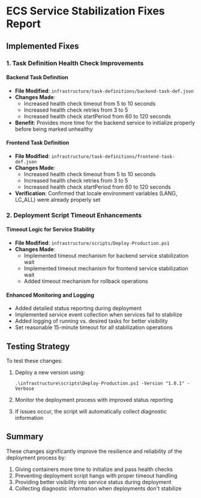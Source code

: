 # ECS Service Stabilization Fixes Report

## Implemented Fixes

### 1. Task Definition Health Check Improvements

#### Backend Task Definition
- **File Modified**: `infrastructure/task-definitions/backend-task-def.json`
- **Changes Made**:
  - Increased health check timeout from 5 to 10 seconds
  - Increased health check retries from 3 to 5
  - Increased health check startPeriod from 60 to 120 seconds
- **Benefit**: Provides more time for the backend service to initialize properly before being marked unhealthy

#### Frontend Task Definition
- **File Modified**: `infrastructure/task-definitions/frontend-task-def.json`
- **Changes Made**:
  - Increased health check timeout from 5 to 10 seconds
  - Increased health check retries from 3 to 5
  - Increased health check startPeriod from 60 to 120 seconds
- **Verification**: Confirmed that locale environment variables (LANG, LC_ALL) were already properly set

### 2. Deployment Script Timeout Enhancements

#### Timeout Logic for Service Stability
- **File Modified**: `infrastructure/scripts/Deploy-Production.ps1`
- **Changes Made**:
  - Implemented timeout mechanism for backend service stabilization wait
  - Implemented timeout mechanism for frontend service stabilization wait
  - Added timeout mechanism for rollback operations
  
#### Enhanced Monitoring and Logging
- Added detailed status reporting during deployment
- Implemented service event collection when services fail to stabilize
- Added logging of running vs. desired tasks for better visibility
- Set reasonable 15-minute timeout for all stabilization operations

## Testing Strategy

To test these changes:

1. Deploy a new version using: 
   ```
   .\infrastructure\scripts\Deploy-Production.ps1 -Version "1.0.1" -Verbose
   ```

2. Monitor the deployment process with improved status reporting

3. If issues occur, the script will automatically collect diagnostic information

## Summary

These changes significantly improve the resilience and reliability of the deployment process by:

1. Giving containers more time to initialize and pass health checks
2. Preventing deployment script hangs with proper timeout handling
3. Providing better visibility into service status during deployment
4. Collecting diagnostic information when deployments don't stabilize
